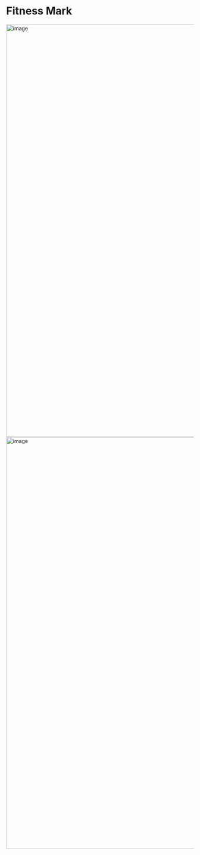 # Fitness Mark

<img width="1106" alt="image" src="https://user-images.githubusercontent.com/11046969/218237418-2dcd4ac1-39d3-4746-a447-47e3b8521c76.png">

<img width="1103" alt="image" src="https://user-images.githubusercontent.com/11046969/218237459-0909c432-a449-45d2-b30d-bacfe85e857c.png">

